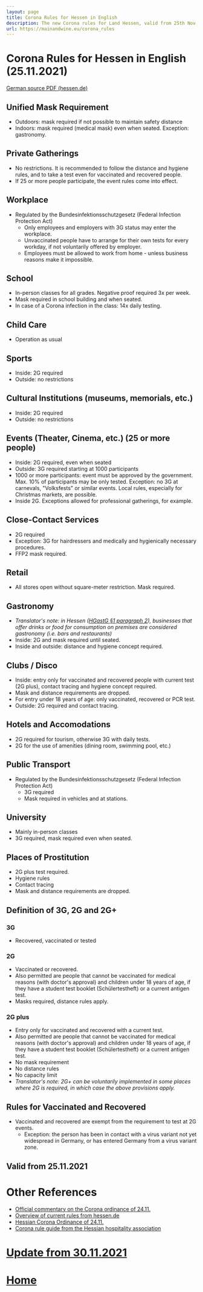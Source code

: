 ```yaml
---
layout: page
title: Corona Rules for Hessen in English
description: The new Corona rules for Land Hessen, valid from 25th Nov. 2021
url: https://mainandwine.eu/corona_rules
---
```


# Corona Rules for Hessen in English (25.11.2021)

[German source PDF (hessen.de)](https://www.hessen.de/sites/hessen.hessen.de/files/2021-11/corona-regeln_in_hessen2511_final3.pdf)

## Unified Mask Requirement
- Outdoors: mask required if not possible to maintain safety distance
- Indoors: mask required (medical mask) even when seated. Exception: gastronomy.
  
## Private Gatherings
- No restrictions. It is recommended to follow the distance and hygiene rules, and to take a test even for vaccinated and recovered people.
- If 25 or more people participate, the event rules come into effect.
  
## Workplace
- Regulated by the Bundesinfektionsschutzgesetz (Federal Infection Protection Act)
  - Only employees and employers with 3G status may enter the workplace.
  - Unvaccinated people have to arrange for their own tests for every workday, if not voluntarily offered by employer.
  - Employees must be allowed to work from home - unless business reasons make it impossible.
  
## School
- In-person classes for all grades. Negative proof required 3x per week.
- Mask required in school building and when seated.
- In case of a Corona infection in the class: 14x daily testing.
  
## Child Care 
- Operation as usual
  
## Sports
- Inside: 2G required
- Outside: no restrictions
  
## Cultural Institutions (museums, memorials, etc.)
- Inside: 2G required
- Outside: no restrictions
  
## Events (Theater, Cinema, etc.) (25 or more people)
- Inside: 2G required, even when seated
- Outside: 3G required starting at 1000 participants
- 1000 or more participants: event must be approved by the government. Max. 10% of participants may be only tested. Exception: no 3G at carnevals, "Volksfests" or similar events. Local rules, especially for Christmas markets, are possible.
- Inside 2G. Exceptions allowed for professional gatherings, for example.
  
## Close-Contact Services
- 2G required
- Exception: 3G for hairdressers and medically and hygienically necessary procedures.
- FFP2 mask required.
  
## Retail
- All stores open without square-meter restriction. Mask required.
  
## Gastronomy
- _Translator's note: in Hessen ([HGastG §1 paragraph 2](http://www.lexsoft.de/cgi-bin/lexsoft/kfw.cgi?templateID=document&chosenIndex=0421&xid=4883708,2&chosenIndex=0421)), businesses that offer drinks or food for consumption on premises are considered gastronomy (i.e. bars and restaurants)_
- Inside: 2G and mask required until seated.
- Inside and outside: distance and hygiene concept required.
  
## Clubs / Disco
- Inside: entry only for vaccinated and recovered people with current test (2G plus), contact tracing and hygiene concept required.
- Mask and distance requirements are dropped. 
- For entry under 18 years of age: only vaccinated, recovered or PCR test.
- Outside: 2G required and contact tracing.
  
## Hotels and Accomodations
- 2G required for tourism, otherwise 3G with daily tests.
- 2G for the use of amenities (dining room, swimming pool, etc.)
  
## Public Transport
- Regulated by the Bundesinfektionsschutzgesetz (Federal Infection Protection Act)
  - 3G required
  - Mask required in vehicles and at stations.
  
## University
- Mainly in-person classes
- 3G required, mask required even when seated.
  
## Places of Prostitution
- 2G plus test required.
- Hygiene rules
- Contact tracing
- Mask and distance requirements are dropped.


## Definition of 3G, 2G and 2G+
### 3G 
- Recovered, vaccinated or tested
  
### 2G 
- Vaccinated or recovered. 
- Also permitted are people that cannot be vaccinated for medical reasons (with doctor's approval) and children under 18 years of age, if they have a student test booklet (Schülertestheft) or a current antigen test. 
- Masks required, distance rules apply.
  
### 2G plus
- Entry only for vaccinated and recovered with a current test. 
- Also permitted are people that cannot be vaccinated for medical reasons (with doctor's approval) and children under 18 years of age, if they have a student test booklet (Schülertestheft) or a current antigen test.   
- No mask requirement
- No distance rules
- No capacity limit
- _Translator's note: 2G+ can be voluntarily implemented in some places where 2G is required, in which case the above provisions apply._
  

## Rules for Vaccinated and Recovered
- Vaccinated and recovered are exempt from the requirement to test at 2G events.
  - Exception: the person has been in contact with a virus variant not yet widespread in Germany, or has entered Germany from a virus variant zone.

## Valid from 25.11.2021


# Other References
- [Official commentary on the Corona ordinance of 24.11.](https://www.hessen.de/sites/hessen.hessen.de/files/2021-11/21-11-25-auslegungshinweise_coschuv.pdf)
- [Overview of current rules from hessen.de](https://www.hessen.de/Handeln/Corona-in-Hessen)
- [Hessian Corona Ordinance of 24.11.](https://www.hessen.de/sites/hessen.hessen.de/files/2021-11/lf_coschuv_v._24.11.21_stand_25.11.21.pdf)
- [Corona rule guide from the Hessian hospitality association](https://www.dehoga-hessen.de/branchenthemen/corona-krise/)

# [Update from 30.11.2021](https://mainandwine.eu/corona_press_conference)
# [Home](https://mainandwine.eu)
